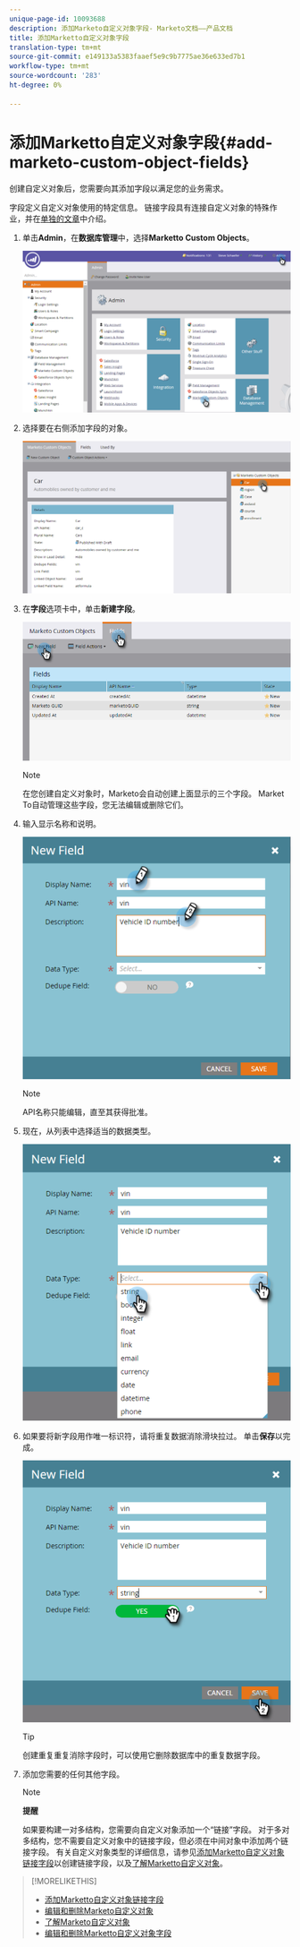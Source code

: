 ```yaml
---
unique-page-id: 10093688
description: 添加Marketo自定义对象字段- Marketo文档——产品文档
title: 添加Marketto自定义对象字段
translation-type: tm+mt
source-git-commit: e149133a5383faaef5e9c9b7775ae36e633ed7b1
workflow-type: tm+mt
source-wordcount: '283'
ht-degree: 0%

---
```



# 添加Marketto自定义对象字段{#add-marketo-custom-object-fields}

创建自定义对象后，您需要向其添加字段以满足您的业务需求。

字段定义自定义对象使用的特定信息。 链接字段具有连接自定义对象的特殊作业，并在[单独的文章](add-marketo-custom-object-link-fields.md)中介绍。

1. 单击&#x200B;**Admin**，在&#x200B;**数据库管理**&#x200B;中，选择&#x200B;**Marketto Custom Objects**。

   ![](assets/image2016-1-18-9-3a2-3a6.png)

1. 选择要在右侧添加字段的对象。

   ![](assets/image2016-1-18-9-3a5-3a3.png)

1. 在**字段**选项卡中，单击&#x200B;**新建字段**。

   ![](assets/image2015-9-15-16-3a53-3a40.png)

   >[!NOTE]
   >
   >在您创建自定义对象时，Marketo会自动创建上面显示的三个字段。 Market To自动管理这些字段，您无法编辑或删除它们。

1. 输入显示名称和说明。

   ![](assets/image2015-10-5-11-3a35-3a48.png)

   >[!NOTE]
   >
   >API名称只能编辑，直至其获得批准。

1. 现在，从列表中选择适当的数据类型。

   ![](assets/image2015-10-5-11-3a37-3a24.png)

1. 如果要将新字段用作唯一标识符，请将重复数据消除滑块拉过。 单击**保存**以完成。

   ![](assets/image2015-10-5-11-3a40-3a12.png)

   >[!TIP]
   >
   >创建重复重复消除字段时，可以使用它删除数据库中的重复数据字段。

1. 添加您需要的任何其他字段。

   >[!NOTE]
   >
   >**提醒**
   >
   >
   >如果要构建一对多结构，您需要向自定义对象添加一个“链接”字段。 对于多对多结构，您不需要自定义对象中的链接字段，但必须在中间对象中添加两个链接字段。 有关自定义对象类型的详细信息，请参见[添加Marketto自定义对象链接字段](add-marketo-custom-object-link-fields.md)以创建链接字段，以及[了解Marketto自定义对象](understanding-marketo-custom-objects.md)。

>[!MORELIKETHIS]
>
>* [添加Marketto自定义对象链接字段](add-marketo-custom-object-link-fields.md)
>* [编辑和删除Marketo自定义对象](edit-and-delete-a-marketo-custom-object.md)
>* [了解Marketo自定义对象](understanding-marketo-custom-objects.md)
>* [编辑和删除Marketto自定义对象字段](edit-and-delete-marketo-custom-object-fields.md)

>



